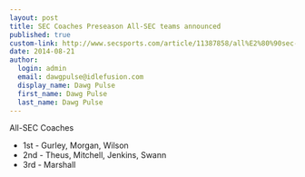 ```yaml
--- 
layout: post
title: SEC Coaches Preseason All-SEC teams announced
published: true
custom-link: http://www.secsports.com/article/11387858/all%E2%80%90sec-teams-announced
date: 2014-08-21
author:
  login: admin
  email: dawgpulse@idlefusion.com
  display_name: Dawg Pulse
  first_name: Dawg Pulse
  last_name: Dawg Pulse
---
```

All-SEC Coaches 

* 1st - Gurley, Morgan, Wilson
* 2nd - Theus, Mitchell, Jenkins, Swann
* 3rd - Marshall
